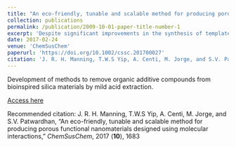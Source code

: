 ```yaml
---
title: "An eco-friendly, tunable and scalable method for producing porous functional nanomaterials designed using molecular interactions"
collection: publications
permalink: /publication/2009-10-01-paper-title-number-1
excerpt: 'Despite significant improvements in the synthesis of templated silica materials, post-synthesis purification remains highly expensive and renders the materials industrially unviable. In this study this issue is addressed for porous bioinspired silica by developing a rapid room-temperature solution method for complete extraction of organic additives. Using elemental analysis and N2 and CO2 adsorption, the ability to both purify and controllably tailor the composition, porosity and surface chemistry of bioinspired silica in a single step is demonstrated. For the first time the extraction is modelled using molecular dynamics, revealing that the removal mechanism is dominated by surface-charge interactions. This is extended to other additive chemistry, leading to a wider applicability of the method to other materials. Finally the environmental benefits of the new method are estimated and compared with previous purification techniques, demonstrating significant improvements in sustainability.'
date: 2017-02-24
venue: 'ChemSusChem'
paperurl: 'https://doi.org/10.1002/cssc.201700027'
citation: 'J. R. H. Manning, T.W.S Yip, A. Centi, M. Jorge, and S.V. Patwardhan, “An eco-friendly, tunable and scalable method for producing porous functional nanomaterials designed using molecular interactions,” _ChemSusChem_, 2017 (10), 1683'
---
```

Development of methods to remove organic additive compounds from bioinspired silica materials by mild acid extraction.

[Access here](https://doi.org/10.1002/cssc.201700027)

Recommended citation: J. R. H. Manning, T.W.S Yip, A. Centi, M. Jorge, and S.V. Patwardhan, “An eco-friendly, tunable and scalable method for producing porous functional nanomaterials designed using molecular interactions,” _ChemSusChem_, 2017 (**10**), 1683